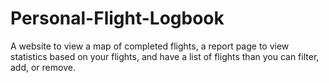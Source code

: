 # Personal-Flight-Logbook
A website to view a map of completed flights, a report page to view statistics based on your flights, and have a list of flights than you can filter, add, or remove.
